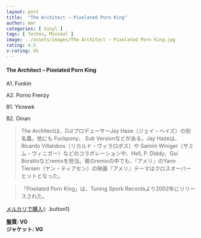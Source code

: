 ```yaml
---
layout: post
title:  "The Architect – Pixelated Porn King"
author: mmr
categories: [ Vinyl ]
tags: [ Techno, Minimal ]
image: ../assets/images/The Architect – Pixelated Porn King.jpg
rating: 4.5
v-rating: VG
---
```


#### The Architect – Pixelated Porn King

A1. Funkin

A2. Porno Frenzy

B1. Yknewk

B2. Oinan

> The Architectは、DJ/プロデューサーJay Haze（ジェイ・ヘイズ）の別名義。他にも Fuckpony、 Sub Versionなどがある。Jay Hazeは、 Ricardo Villalobos（リカルド・ヴィラロボス）や Samim Winiger（サミム・ウィニガー）などのコラボレーションや、Hell, P. Diddy、Gui Borattoなどremixを担当。彼のremixの中でも、『アメリ』のYann Tiersen（ヤン・ティアセン）の映画『アメリ』テーマはクロスオーバーヒットとなった。

> 「Pixelated Porn King」は、Tuning Spork Recordsより2002年にリリースされた。

[メルカリで購入](https://jp.mercari.com/item/m82819897771){: .button1}

<div class="mt-4 mb-4 d-flex align-items-center">
<strong class="mr-1">盤質: VG</strong>
</div>
<div class="mt-4 mb-4 d-flex align-items-center">
<strong class="mr-1">ジャケット: VG</strong>
</div>
